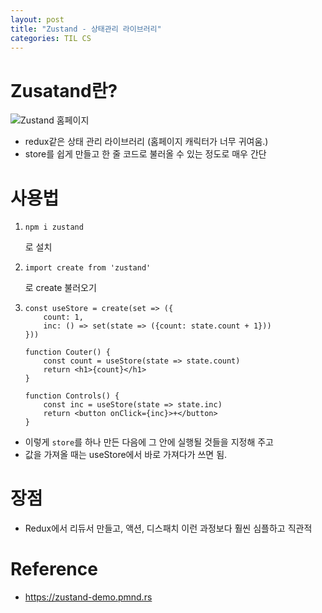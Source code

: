 ```yaml
---
layout: post
title: "Zustand - 상태관리 라이브러리"
categories: TIL CS
---
```


# Zusatand란?

![Zustand 홈페이지](/assets/img/post/20220313/zustand.gif)

- redux같은 상태 관리 라이브러리 (홈페이지 캐릭터가 너무 귀여움.)
- store를 쉽게 만들고 한 줄 코드로 불러올 수 있는 정도로 매우 간단

# 사용법

1.  `npm i zustand`

    로 설치

2.  `import create from 'zustand'`

    로 create 불러오기

3.  ```
    const useStore = create(set => ({
        count: 1,
        inc: () => set(state => ({count: state.count + 1}))
    }))

    function Couter() {
        const count = useStore(state => state.count)
        return <h1>{count}</h1>
    }

    function Controls() {
        const inc = useStore(state => state.inc)
        return <button onClick={inc}>+</button>
    }
    ```

- 이렇게 `store`를 하나 만든 다음에 그 안에 실행될 것들을 지정해 주고
- 값을 가져올 때는 useStore에서 바로 가져다가 쓰면 됨.

# 장점

- Redux에서 리듀서 만들고, 액션, 디스패치 이런 과정보다 훨씬 심플하고 직관적

# Reference

- https://zustand-demo.pmnd.rs
